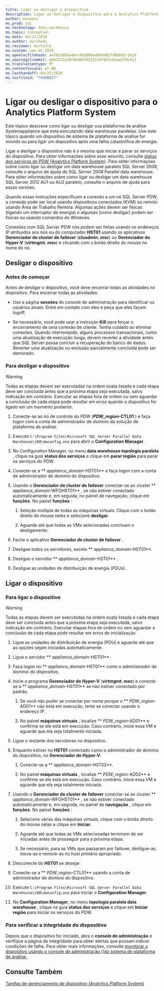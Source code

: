 ```yaml
---
title: Ligar ou desligar o dispositivo
description: Ligar ou desligar o dispositivo para o Analytics Platform System
author: mzaman1
ms.prod: sql
ms.technology: data-warehouse
ms.topic: conceptual
ms.date: 04/17/2018
ms.author: murshedz
ms.reviewer: martinle
ms.custom: seo-dt-2019
ms.openlocfilehash: ee70338b5a46ec60d808e489d982fd80692c5d1d
ms.sourcegitcommit: e042272a38fb646df05152c676e5cbeae3f9cd13
ms.translationtype: MT
ms.contentlocale: pt-BR
ms.lasthandoff: 04/27/2020
ms.locfileid: "74400627"
---
```

# <a name="power-the-appliance-on-or-off-for-analytics-platform-system"></a>Ligar ou desligar o dispositivo para o Analytics Platform System
Este tópico descreve como ligar ou desligar sua plataforma de análise Systemappliance que está executando data warehouse paralelas. Use este tópico quando um dispositivo de sistema de plataforma de análise for movido ou para ligar um dispositivo após uma falha catastrófica de energia.  
  
Ligar e desligar o dispositivo não é o mesmo que iniciar e parar os serviços do dispositivo. Para obter informações sobre esse assunto, consulte [status dos serviços do PDW &#40;Analytics Platform System&#41;](pdw-services-status.md). Para obter informações sobre como ligar ou desligar um data warehouse paralelo SQL Server 2008, consulte o arquivo de ajuda do SQL Server 2008 Parallel data warehouse. Para obter informações sobre como ligar ou desligar um data warehouse SQL Server 2012 AU1 ou AU2 paralelo, consulte o arquivo de ajuda para essas versões.  
  
Quando essas instruções especificam a conexão a um nó SQL Server PDW, a conexão pode ser local usando dispositivos conectados (KVM) ou remoto usando Área de Trabalho Remota. Algumas ações devem ser físicas (ligando um interruptor de energia) e algumas (como desligar) podem ser físicas ou usando comandos do Windows.  
  
Conexões com SQL Server PDW nós podem ser feitas usando os endereços IP atribuídos aos nós ou do computador **HST01** usando os aplicativos **Gerenciador de cluster de failover** (**cluadmin. msc**) ou **Gerenciador do Hyper-V** (**virtmgmt. msc**) e clicando com o botão direito do mouse no nome do nó.  
  
## <a name="power-off-the-appliance"></a><a name="PowerOff"></a>Desligar o dispositivo  
  
### <a name="before-you-begin"></a>Antes de começar  
Antes de desligar o dispositivo, você deve encerrar todas as atividades no dispositivo. Para encerrar todas as atividades:  
  
-   Use a página **sessões** do console de administração para identificar os usuários atuais. Entre em contato com eles e peça que eles façam logoff.  
  
-   Se necessário, você pode usar a instrução **Kill** para forçar o encerramento de uma conexão de cliente. Tenha cuidado ao eliminar conexões. Quando interrompido, alguns processos transacionais, como uma atualização de execução longa, devem reverter a atividade antes que SQL Server possa concluir a recuperação do banco de dados. Reverter uma atualização ou exclusão parcialmente concluída pode ser demorado.  
  
### <a name="to-power-off-the-appliance"></a>Para desligar o dispositivo  
  
> [!WARNING]  
> Todas as etapas devem ser executadas na ordem exata listada e cada etapa deve ser concluída antes que a próxima etapa seja executada, salvo indicação em contrário. Executar as etapas fora de ordem ou sem aguardar a conclusão de cada etapa pode resultar em erros quando o dispositivo for ligado em um momento posterior.  
  
1.  Conecte-se ao nó de controle do PDW (**_PDW_region_-CTL01** ) e faça logon com a conta de administrador de domínio da solução de plataforma de análise.  
  
2.  Execute `C:\Program Files\Microsoft SQL Server Parallel Data Warehouse\100\dwconfig.exe` para abrir o **Configuration Manager**.  
  
3.  No Configuration Manager, no menu **data warehouse topologia paralela** , clique na guia **status dos serviços** e clique em **parar região** para parar os serviços do PDW.   
  
4.  Conecte-se a ** _appliance_domain_-HST01** e faça logon com a conta de administrador de domínio do dispositivo.  
  
5.  Usando o **Gerenciador de cluster de failover** conectar-se ao cluster ** _appliance_domain_-WFOHST01** , se não estiver conectado automaticamente e, em seguida, no painel de navegação, clique em **funções**. No painel **funções** :  
  
    1.  Seleção múltipla de todas as máquinas virtuais. Clique com o botão direito do mouse neles e selecione **desligar**.  
  
    2.  Aguarde até que todas as VMs selecionadas concluam o desligamento.  
  
6.  Feche o aplicativo **Gerenciador de cluster de failover** .  
  
7. Desligue todos os servidores, exceto ** _appliance_domain_-HST01**.  
  
8. Desligue o servidor ** _appliance_domain_-HST01** .  
  
9. Desligue as unidades de distribuição de energia (PDUs).  
  
## <a name="power-on-the-appliance"></a><a name="PowerOn"></a>Ligar o dispositivo  
  
### <a name="to-power-on-the-appliance"></a>Para ligar o dispositivo  
  
> [!WARNING]  
> Todas as etapas devem ser executadas na ordem exata listada e cada etapa deve ser concluída antes que a próxima etapa seja executada, salvo indicação em contrário. Executar etapas fora de ordem ou sem aguardar a conclusão de cada etapa pode resultar em erros de inicialização.  
  
1.  Ligue as unidades de distribuição de energia (PDU) e aguarde até que as opções sejam iniciadas automaticamente.  
  
2.  Ligue o servidor ** _appliance_domain_-HST01** .  
  
3.  Faça logon no ** _appliance_domain_-HST01** como o administrador de domínio do dispositivo.  
  
4.  Inicie o programa **Gerenciador do Hyper-V** (**virtmgmt. msc**) e conecte-se a ** _appliance_domain_-HST01** se não estiver conectado por padrão.  
  
    1.  Se você não puder se conectar por nome porque o ** _PDW_region_-AD01** não está em execução, tente se conectar usando o endereço IP.  
  
    2.  No painel **máquinas virtuais** , localize ** _PDW_region_-AD01** e confirme se ele está em execução. Caso contrário, inicie essa VM e aguarde que ela seja totalmente iniciada.  
  
5.  Ligue o restante dos servidores no dispositivo.  
  
6.  Enquanto estiver no **HST01** conectado como o administrador de domínio do dispositivo, no **Gerenciador do Hyper-V**:  
  
    1.  Conecte-se a ** _appliance_domain_-HST02**.  
  
    2.  No painel **máquinas virtuais** , localize ** _PDW_region_-AD02** e confirme se ele está em execução.  Caso contrário, inicie essa VM e aguarde que ela seja totalmente iniciada.  
  
7.  Usando o **Gerenciador de cluster de failover** conectar-se ao cluster ** _appliance_domain_-WFOHST01** , se não estiver conectado automaticamente e, em seguida, no painel de **navegação** , clique em **funções**. No painel **funções** :  
  
    1.  Selecione várias das máquinas virtuais, clique com o botão direito do mouse nelas e clique em **Iniciar**.  
  
    2.  Aguarde até que todas as VMs selecionadas terminem de ser iniciadas antes de prosseguir para a próxima etapa.  
  
    3.  Se necessário, para as VMs que passaram por failover, desligue-as, mova-as e reinicie-as no host primário apropriado.  
  
8. Desconecte do **HST01** se desejar.  
  
9. Conecte-se a ** _PDW_region_-CTL01** usando a conta de administrador de domínio do dispositivo.  
  
10. Execute `C:\Program Files\Microsoft SQL Server Parallel Data Warehouse\100\dwconfig.exe` para iniciar o **Configuration Manager**.  
  
11. Na **Configuration Manager**, no menu **topologia paralela data warehouse** , clique na guia **status dos serviços** e clique em **Iniciar região** para iniciar os serviços do PDW.  
  
### <a name="to-verify-the-appliance-health"></a>Para verificar a integridade do dispositivo  
Depois que o dispositivo for iniciado, abra o **console de administração** e verifique a página de integridade para obter alertas que possam indicar condições de falha. Para obter mais informações, consulte [monitorar o dispositivo usando o console de administração &#40;&#41;do sistema de plataforma de análise ](monitor-the-appliance-by-using-the-admin-console.md).  
  
## <a name="see-also"></a>Consulte Também  
[Tarefas de gerenciamento de dispositivo &#40;Analytics Platform System&#41;](appliance-management-tasks.md)  
  
